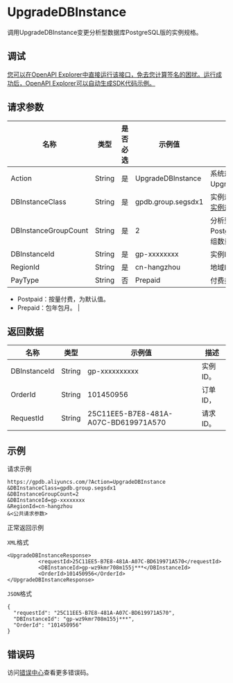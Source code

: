 # UpgradeDBInstance

调用UpgradeDBInstance变更分析型数据库PostgreSQL版的实例规格。

## 调试

[您可以在OpenAPI Explorer中直接运行该接口，免去您计算签名的困扰。运行成功后，OpenAPI Explorer可以自动生成SDK代码示例。](https://api.aliyun.com/#product=gpdb&api=UpgradeDBInstance&type=RPC&version=2016-05-03)

## 请求参数

|名称|类型|是否必选|示例值|描述|
|--|--|----|---|--|
|Action|String|是|UpgradeDBInstance|系统规定参数。取值：UpgradeDBInstance。 |
|DBInstanceClass|String|是|gpdb.group.segsdx1|实例规格，详情请参见[实例规格表](~~86942~~)。 |
|DBInstanceGroupCount|String|是|2|分析型数据库PostgreSQL版的计算组数量。 |
|DBInstanceId|String|是|gp-xxxxxxxx|实例ID。 |
|RegionId|String|是|cn-hangzhou|地域ID。 |
|PayType|String|否|Prepaid|付费类型：

 -   Postpaid：按量付费，为默认值。
-   Prepaid：包年包月。 |

## 返回数据

|名称|类型|示例值|描述|
|--|--|---|--|
|DBInstanceId|String|gp-xxxxxxxxxx|实例ID。 |
|OrderId|String|101450956|订单ID， |
|RequestId|String|25C11EE5-B7E8-481A-A07C-BD619971A570|请求ID。 |

## 示例

请求示例

```
https://gpdb.aliyuncs.com/?Action=UpgradeDBInstance
&DBInstanceClass=gpdb.group.segsdx1
&DBInstanceGroupCount=2
&DBInstanceId=gp-xxxxxxxx
&RegionId=cn-hangzhou
&<公共请求参数>
```

正常返回示例

`XML`格式

```
<UpgradeDBInstanceResponse>
          <requestId>25C11EE5-B7E8-481A-A07C-BD619971A570</requestId>
          <DBInstanceId>gp-wz9kmr708m155j***</DBInstanceId>
          <OrderId>101450956</OrderId>
</UpgradeDBInstanceResponse>
```

`JSON`格式

```
{
  "requestId": "25C11EE5-B7E8-481A-A07C-BD619971A570",
  "DBInstanceId": "gp-wz9kmr708m155j***",
  "OrderId": "101450956"
}
```

## 错误码

访问[错误中心](https://error-center.alibabacloud.com/status/product/gpdb)查看更多错误码。

